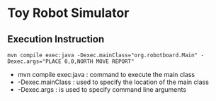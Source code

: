 Toy Robot Simulator
===================

Execution Instruction
---------------------

    mvn compile exec:java -Dexec.mainClass="org.robotboard.Main" -Dexec.args="PLACE 0,0,NORTH MOVE REPORT"

- mvn compile exec:java : command to execute the main class
- -Dexec.mainClass : used to specify the location of the main class
- -Dexec.args : is used to specify command line arguments
